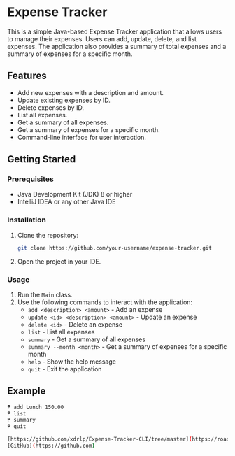 # Expense Tracker

This is a simple Java-based Expense Tracker application that allows users to manage their expenses. Users can add, update, delete, and list expenses. The application also provides a summary of total expenses and a summary of expenses for a specific month.

## Features
- Add new expenses with a description and amount.
- Update existing expenses by ID.
- Delete expenses by ID.
- List all expenses.
- Get a summary of all expenses.
- Get a summary of expenses for a specific month.
- Command-line interface for user interaction.

## Getting Started

### Prerequisites
- Java Development Kit (JDK) 8 or higher
- IntelliJ IDEA or any other Java IDE

### Installation
1. Clone the repository:
    ```sh
    git clone https://github.com/your-username/expense-tracker.git
    ```
2. Open the project in your IDE.

### Usage
1. Run the `Main` class.
2. Use the following commands to interact with the application:
    - `add <description> <amount>` - Add an expense
    - `update <id> <description> <amount>` - Update an expense
    - `delete <id>` - Delete an expense
    - `list` - List all expenses
    - `summary` - Get a summary of all expenses
    - `summary --month <month>` - Get a summary of expenses for a specific month
    - `help` - Show the help message
    - `quit` - Exit the application

## Example
```sh
₱ add Lunch 150.00
₱ list
₱ summary
₱ quit

[https://github.com/xdrlp/Expense-Tracker-CLI/tree/master](https://roadmap.sh/projects/expense-tracker)
[GitHub](https://github.com)

